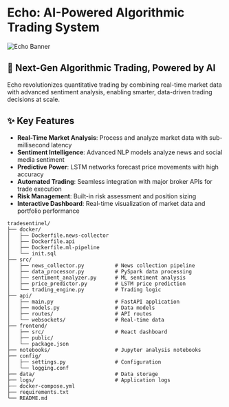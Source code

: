 # Echo: AI-Powered Algorithmic Trading System

![Echo Banner](https://via.placeholder.com/1200x400/1a1a2e/ffffff?text=Echo+AI+Trading+Platform)

## 🚀 Next-Gen Algorithmic Trading, Powered by AI

Echo revolutionizes quantitative trading by combining real-time market data with advanced sentiment analysis, enabling smarter, data-driven trading decisions at scale.

## ✨ Key Features

- **Real-Time Market Analysis**: Process and analyze market data with sub-millisecond latency
- **Sentiment Intelligence**: Advanced NLP models analyze news and social media sentiment
- **Predictive Power**: LSTM networks forecast price movements with high accuracy
- **Automated Trading**: Seamless integration with major broker APIs for trade execution
- **Risk Management**: Built-in risk assessment and position sizing
- **Interactive Dashboard**: Real-time visualization of market data and portfolio performance

```
tradesentinel/
├── docker/
│   ├── Dockerfile.news-collector
│   ├── Dockerfile.api
│   ├── Dockerfile.ml-pipeline
│   └── init.sql
├── src/
│   ├── news_collector.py          # News collection pipeline
│   ├── data_processor.py          # PySpark data processing
│   ├── sentiment_analyzer.py      # ML sentiment analysis
│   ├── price_predictor.py         # LSTM price prediction
│   └── trading_engine.py          # Trading logic
├── api/
│   ├── main.py                    # FastAPI application
│   ├── models.py                  # Data models
│   ├── routes/                    # API routes
│   └── websockets/                # Real-time data
├── frontend/
│   ├── src/                       # React dashboard
│   ├── public/
│   └── package.json
├── notebooks/                     # Jupyter analysis notebooks
├── config/
│   ├── settings.py                # Configuration
│   └── logging.conf
├── data/                          # Data storage
├── logs/                          # Application logs
├── docker-compose.yml
├── requirements.txt
└── README.md
```
